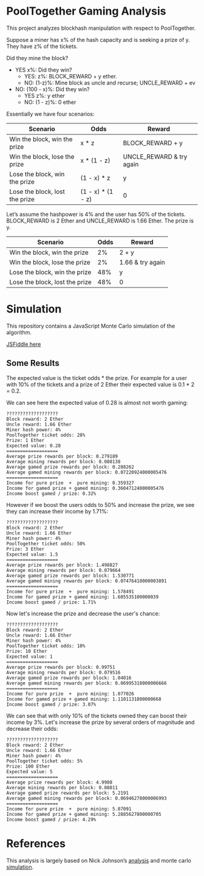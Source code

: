 # PoolTogether Gaming Analysis

This project analyzes blockhash manipulation with respect to PoolTogether.

Suppose a miner has x% of the hash capacity and is seeking a prize of y.  They have z% of the tickets.

Did they mine the block?
- YES x%: Did they win?
  - YES: z%: BLOCK_REWARD + y ether.
  - NO: (1-z)%: Mine block as uncle and recurse; UNCLE_REWARD + ev
- NO: (100 - x)%: Did they win?
  - YES z%: y ether	
  - NO: (1 - z)%: 0 ether

Essentially we have four scenarios:

| Scenario | Odds | Reward |
| -------- | ---- | ------ |
| Win the block, win the prize | x * z | BLOCK_REWARD + y |
| Win the block, lose the prize | x * (1 - z) | UNCLE_REWARD & try again |
| Lose the block, win the prize | (1 - x) * z | y |
| Lose the block, lost the prize | (1 - x) * (1 - z) | 0 |

Let’s assume the hashpower is 4% and the user has 50% of the tickets.  BLOCK_REWARD is 2 Ether and UNCLE_REWARD is 1.66 Ether. The prize is y.

| Scenario | Odds | Reward |
| -------- | ---- | ------ |
| Win the block, win the prize | 2% | 2 + y |
| Win the block, lose the prize | 2% | 1.66 & try again |
| Lose the block, win the prize | 48% | y |
| Lose the block, lost the prize | 48% | 0 |

# Simulation

This repository contains a JavaScript Monte Carlo simulation of the algorithm.

[JSFiddle here](https://jsfiddle.net/xqmgv3aw/13/)

## Some Results

The expected value is the ticket odds * the prize.  For example for a user with 10% of the tickets and a prize of 2 Ether their expected value is 0.1 * 2 = 0.2.

We can see here the expected value of 0.28 is almost not worth gaming:

```
???????????????????
Block reward: 2 Ether
Uncle reward: 1.66 Ether
Miner hash power: 4%
PoolTogether ticket odds: 28%
Prize: 1 Ether
Expected value: 0.28
===================
Average prize rewards per block: 0.279189
Average mining rewards per block: 0.080138
Average gamed prize rewards per block: 0.288262
Average gamed mining rewards per block: 0.07220924000005476
===================
Income for pure prize  +  pure mining: 0.359327
Income for gamed prize + gamed mining: 0.36047124000005476
Income boost gamed / prize: 0.32%
```

However if we boost the users odds to 50% and increase the prize, we see they can increase their income by 1.71%:

```
???????????????????
Block reward: 2 Ether
Uncle reward: 1.66 Ether
Miner hash power: 4%
PoolTogether ticket odds: 50%
Prize: 3 Ether
Expected value: 1.5
===================
Average prize rewards per block: 1.498827
Average mining rewards per block: 0.079664
Average gamed prize rewards per block: 1.530771
Average gamed mining rewards per block: 0.07476410000003891
===================
Income for pure prize  +  pure mining: 1.578491
Income for gamed prize + gamed mining: 1.605535100000039
Income boost gamed / prize: 1.71%
```

Now let's increase the prize and decrease the user's chance:

```
???????????????????
Block reward: 2 Ether
Uncle reward: 1.66 Ether
Miner hash power: 4%
PoolTogether ticket odds: 10%
Prize: 10 Ether
Expected value: 1
===================
Average prize rewards per block: 0.99751
Average mining rewards per block: 0.079516
Average gamed prize rewards per block: 1.04016
Average gamed mining rewards per block: 0.06995318000006666
===================
Income for pure prize  +  pure mining: 1.077026
Income for gamed prize + gamed mining: 1.1101131800000668
Income boost gamed / prize: 3.07%
```

We can see that with only 10% of the tickets owned they can boost their income by 3%.  Let's increase the prize by several orders of magnitude and decrease their odds:

```
???????????????????
Block reward: 2 Ether
Uncle reward: 1.66 Ether
Miner hash power: 4%
PoolTogether ticket odds: 5%
Prize: 100 Ether
Expected value: 5
===================
Average prize rewards per block: 4.9908
Average mining rewards per block: 0.08011
Average gamed prize rewards per block: 5.2191
Average gamed mining rewards per block: 0.06946278000006993
===================
Income for pure prize  +  pure mining: 5.07091
Income for gamed prize + gamed mining: 5.2885627800000705
Income boost gamed / prize: 4.29%
```

# References

This analysis is largely based on Nick Johnson’s [analysis](https://www.reddit.com/r/ethereum/comments/73sddu/smartbillions_just_put_45113717_1500_eth_to_their/dntau2d?utm_source=share&utm_medium=web2x) and monte carlo [simulation](https://www.reddit.com/r/ethereum/comments/74d3dc/smartbillions_lottery_contract_just_got_hacked/dnydjc1?utm_source=share&utm_medium=web2x).

